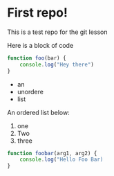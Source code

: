 # First repo!

This is a test repo for the git lesson

Here is a block of code
```javascript
function foo(bar) {
    console.log("Hey there")
}
```

- an
- unordere
- list

An ordered list below:

1. one
2. Two
3. three



```javascript
function foobar(arg1, arg2) {
    console.log("Hello Foo Bar)
}
```